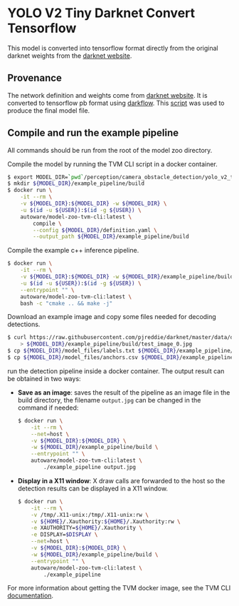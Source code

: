 # YOLO V2 Tiny Darknet Convert Tensorflow

This model is converted into tensorflow format directly from the original
darknet weights from the
[darknet website](https://pjreddie.com/darknet/yolov2/).

## Provenance

The network definition and weights come from [darknet
website](https://pjreddie.com/darknet/yolov2/). It is converted to tensorflow
pb format using [darkflow](https://github.com/thtrieu/darkflow). This
[script](https://github.com/ARM-software/ML-examples/blob/master/autoware-vision-detector/scripts/get_yolo_tiny_v2.sh)
was used to produce the final model file.

## Compile and run the example pipeline

All commands should be run from the root of the model zoo directory.

Compile the model by running the TVM CLI script in a docker container.

```bash
$ export MODEL_DIR=`pwd`/perception/camera_obstacle_detection/yolo_v2_tiny/tensorflow_fp32_coco/
$ mkdir ${MODEL_DIR}/example_pipeline/build
$ docker run \
    -it --rm \
    -v ${MODEL_DIR}:${MODEL_DIR} -w ${MODEL_DIR} \
    -u $(id -u ${USER}):$(id -g ${USER}) \
    autoware/model-zoo-tvm-cli:latest \
        compile \
        --config ${MODEL_DIR}/definition.yaml \
        --output_path ${MODEL_DIR}/example_pipeline/build
```

Compile the example c++ inference pipeline.

```bash
$ docker run \
    -it --rm \
    -v ${MODEL_DIR}:${MODEL_DIR} -w ${MODEL_DIR}/example_pipeline/build \
    -u $(id -u ${USER}):$(id -g ${USER}) \
    --entrypoint "" \
    autoware/model-zoo-tvm-cli:latest \
    bash -c "cmake .. && make -j"
```

Download an example image and copy some files needed for decoding detections.

```bash
$ curl https://raw.githubusercontent.com/pjreddie/darknet/master/data/dog.jpg \
    > ${MODEL_DIR}/example_pipeline/build/test_image_0.jpg
$ cp ${MODEL_DIR}/model_files/labels.txt ${MODEL_DIR}/example_pipeline/build/
$ cp ${MODEL_DIR}/model_files/anchors.csv ${MODEL_DIR}/example_pipeline/build/
```

run the detection pipeline inside a docker container. The output result can be obtained in two ways:
- **Save as an image**: saves the result of the pipeline as an image file in the build directory, the filename `output.jpg` can be changed in the command if needed:
    ```bash
    $ docker run \
        -it --rm \
        --net=host \
        -v ${MODEL_DIR}:${MODEL_DIR} \
        -w ${MODEL_DIR}/example_pipeline/build \
        --entrypoint "" \
        autoware/model-zoo-tvm-cli:latest \
            ./example_pipeline output.jpg
    ```
- **Display in a X11 window**: X draw calls are forwarded to the host so the detection results can be displayed in a X11 window.
    ```bash
    $ docker run \
        -it --rm \
        -v /tmp/.X11-unix:/tmp/.X11-unix:rw \
        -v ${HOME}/.Xauthority:${HOME}/.Xauthority:rw \
        -e XAUTHORITY=${HOME}/.Xauthority \
        -e DISPLAY=$DISPLAY \
        --net=host \
        -v ${MODEL_DIR}:${MODEL_DIR} \
        -w ${MODEL_DIR}/example_pipeline/build \
        --entrypoint "" \
        autoware/model-zoo-tvm-cli:latest \
            ./example_pipeline
    ```

For more information about getting the TVM docker image, see the TVM CLI
[documentation](../../../../scripts/tvm_cli/README.md).